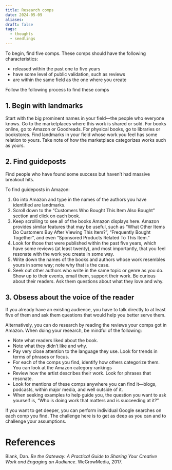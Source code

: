 ```yaml
---
title: Research comps
date: 2024-05-09
aliases: 
draft: false
tags:
  - thoughts
  - seedlings
---
```

To begin, find five comps. These comps should have the following characteristics:
- released within the past one to five years
- have some level of public validation, such as reviews
- are within the same field as the one where you create

Follow the following process to find these comps

## 1. Begin with landmarks

Start with the big prominent names in your field—the people who everyone knows. Go to the marketplaces where this work is shared or sold. For books online, go to Amazon or Goodreads. For physical books, go to libraries or bookstores. Find landmarks in your field whose work you feel has some relation to yours. Take note of how the marketplace categorizes works such as yours.

## 2. Find guideposts

Find people who have found some success but haven’t had massive breakout hits.

To find guideposts in Amazon:
1. Go into Amazon and type in the names of the authors you have identified are landmarks.
2. Scroll down to the “Customers Who Bought This Item Also Bought” section and click on each book.
3. Keep scrolling to see all of the books Amazon displays here. Amazon provides similar features that may be useful, such as “What Other Items Do Customers Buy After Viewing This Item?”, “Frequently Bought Together”, and even “Sponsored Products Related To This Item.”
4. Look for those that were published within the past five years, which have some reviews (at least twenty), and most importantly, that you feel resonate with the work you create in some way.
5. Write down the names of the books and authors whose work resembles yours in some way; note why that is the case.
6. Seek out other authors who write in the same topic or genre as you do. Show up to their events, email them, support their work. Be curious about their readers. Ask them questions about what they love and why.

## 3. Obsess about the voice of the reader

If you already have an existing audience, you have to talk directly to at least five of them and ask them questions that would help you better serve them.

Alternatively, you can do research by reading the reviews your comps got in Amazon. When doing your research, be mindful of the following:
- Note what readers liked about the book.
- Note what they didn’t like and why.
- Pay very close attention to the language they use. Look for trends in terms of phrases or focus.
- For each of the comps you find, identify how others categorize them. You can look at the Amazon category rankings
- Review how the artist describes their work. Look for phrases that resonate.
- Look for mentions of these comps anywhere you can find it—blogs, podcasts, within major media, and well outside of it.
- When seeking examples to help guide you, the question you want to ask yourself is, “Who is doing work that matters and is succeeding at it?”

If you want to get deeper, you can perform individual Google searches on each comp you find. The challenge here is to get as deep as you can and to challenge your assumptions.

# References

Blank, Dan. _Be the Gateway: A Practical Guide to Sharing Your Creative Work and Engaging an Audience_. WeGrowMedia, 2017.